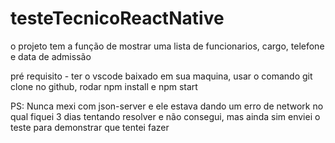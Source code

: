 # testeTecnicoReactNative

o projeto tem a função de mostrar uma lista de funcionarios, cargo, telefone e data de admissão

pré requisito - ter o vscode baixado em sua maquina, usar o comando git clone no github, rodar npm install e npm start

PS: Nunca mexi com json-server e ele estava dando um erro de network no qual fiquei 3 dias tentando resolver e não consegui, mas ainda
sim enviei o teste para demonstrar que tentei fazer
